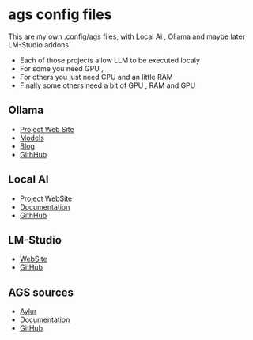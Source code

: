 # ags config files

This are my own .config/ags files, with Local Ai , Ollama and maybe later LM-Studio addons 
- Each of those projects allow LLM to be executed localy 
- For some you need GPU ,
- For others you just need CPU and an little RAM
- Finally some others need a bit of GPU , RAM and GPU

## Ollama
- [Project Web Site](https://ollama.com/)
- [Models](https://ollama.com/library)
- [Blog](https://ollama.com/blog)
- [GithHub](https://github.com/ollama/ollama)

## Local AI

- [Project WebSite](https://localai.io)
- [Documentation](https://localai.io/docs/)
- [GithHub](https://github.com/mudler/LocalAI)
  
## LM-Studio
- [WebSite](https://lmstudio.ai/)
- [GitHub](https://github.com/lmstudio-ai)


## AGS sources 
- [Aylur](https://github.com/Aylur)
- [Documentation](https://aylur.github.io/ags-docs/)
- [GitHub](https://github.com/Aylur/ags)

